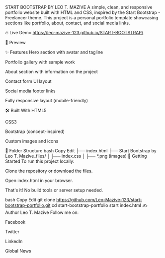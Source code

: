 START BOOTSTRAP BY LEO T. MAZIVE
A simple, clean, and responsive portfolio website built with HTML and CSS, inspired by the Start Bootstrap - Freelancer theme. This project is a personal portfolio template showcasing sections like portfolio, about, contact, and social media links.

🔥 Live Demo
https://leo-mazive-123.github.io/START-BOOTSTRAP/

📸 Preview

✨ Features
Hero section with avatar and tagline

Portfolio gallery with sample work

About section with information on the project

Contact form UI layout

Social media footer links

Fully responsive layout (mobile-friendly)

🛠️ Built With
HTML5

CSS3

Bootstrap (concept-inspired)

Custom images and icons

📁 Folder Structure
bash
Copy
Edit
├── index.html
├── Start Bootstrap by Leo T. Mazive_files/
│   ├── index.css
│   ├── *.png (images)
🚀 Getting Started
To run this project locally:

Clone the repository or download the files.

Open index.html in your browser.

That's it! No build tools or server setup needed.

bash
Copy
Edit
git clone https://github.com/Leo-Mazive-123/start-bootstrap-portfolio.git
cd start-bootstrap-portfolio
start index.html
✍️ Author
Leo T. Mazive
Follow me on:

Facebook

Twitter

LinkedIn

Global News
